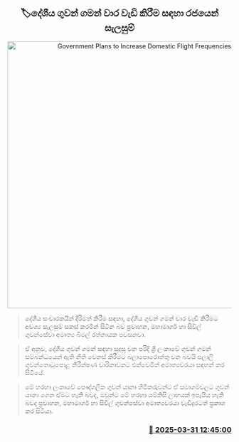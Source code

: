 <p align='center'><b><h2 align='center' title='Government Plans to Increase Domestic Flight Frequencies'>🏷දේශීය ගුවන් ගමන් වාර වැඩි කිරීම සඳහා රජයෙන් සැලසුම්</h2></b></p>
<p align='center'><img src='https://helakuru.sgp1.cdn.digitaloceanspaces.com/esana/images/lib/domestic-flight-srilanka.jpg' width='600' alt='Government Plans to Increase Domestic Flight Frequencies'></p>

> දේශීය සංචාරකයින් දිරිමත් කිරීම සඳහා, දේශීය ගුවන් ගමන් වාර වැඩි කිරීමට අවශ්‍ය සැලසුම් සකස් කරමින් සිටින බව ප්‍රවාහන, මහාමාර්ග හා සිවිල් ගුවන්සේවා අමාත්‍ය බිමල් රත්නායක පවසනවා.

> ඒ අනුව, දේශීය ගුවන් ගමන් සඳහා සුදුසු වන පරිදි ශ්‍රී ලංකාවේ ගුවන් ගමන් සම්බන්ධයෙන් ඇති නීති වෙනස් කිරීමට බලාපොරොත්තු වන බවයි පලාලි ගුවන්තොටුපොළ නිරීක්ෂණ චාරිකාවකට එක්වෙමින් අමාත්‍යවරයා සඳහන් කර සිටියේ.

> මේ හරහා ලංකාවේ පෞද්ගලික ගුවන් යානා හිමිකරුවන්ට ඒ සමාගම්වලට ගුවන් යානා ගෙන ඒමට හැකි බවද, ඔවුන්ට මේ හරහා යම්කිසි ලාභයක් ඉපැයිය හැකි බවද ප්‍රවාහන, මහාමාර්ග හා සිවිල් ගුවන්සේවා අමාත්‍යවරයා වැඩිදුරටත් ප්‍රකාශ කර සිටියා.



<h3 align='right'><a href='https://www.helakuru.lk/esana/p/108809/'>📅 2025-03-31 12:45:00</a></h3>
